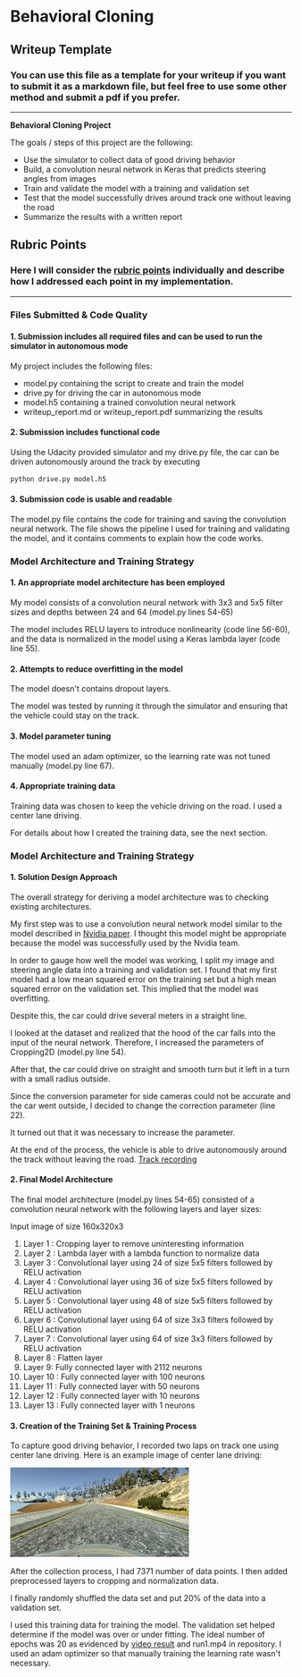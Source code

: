 # **Behavioral Cloning** 

## Writeup Template

### You can use this file as a template for your writeup if you want to submit it as a markdown file, but feel free to use some other method and submit a pdf if you prefer.

---

**Behavioral Cloning Project**

The goals / steps of this project are the following:
* Use the simulator to collect data of good driving behavior
* Build, a convolution neural network in Keras that predicts steering angles from images
* Train and validate the model with a training and validation set
* Test that the model successfully drives around track one without leaving the road
* Summarize the results with a written report


[//]: # (Image References)

[image1]: ./images/center.jpg "Center camera"
[image2]: ./examples/placeholder.png "Grayscaling"
[image3]: ./examples/placeholder_small.png "Recovery Image"
[image4]: ./examples/placeholder_small.png "Recovery Image"
[image5]: ./examples/placeholder_small.png "Recovery Image"
[image6]: ./examples/placeholder_small.png "Normal Image"
[image7]: ./examples/placeholder_small.png "Flipped Image"

## Rubric Points
### Here I will consider the [rubric points](https://review.udacity.com/#!/rubrics/432/view) individually and describe how I addressed each point in my implementation.  

---
### Files Submitted & Code Quality

#### 1. Submission includes all required files and can be used to run the simulator in autonomous mode

My project includes the following files:
* model.py containing the script to create and train the model
* drive.py for driving the car in autonomous mode
* model.h5 containing a trained convolution neural network 
* writeup_report.md or writeup_report.pdf summarizing the results

#### 2. Submission includes functional code
Using the Udacity provided simulator and my drive.py file, the car can be driven autonomously around the track by executing 
```sh
python drive.py model.h5
```

#### 3. Submission code is usable and readable

The model.py file contains the code for training and saving the convolution neural network. The file shows the pipeline 
I used for training and validating the model, and it contains comments to explain how the code works.

### Model Architecture and Training Strategy

#### 1. An appropriate model architecture has been employed

My model consists of a convolution neural network with 3x3 and 5x5 filter sizes and depths between 24 and 64 (model.py lines 54-65) 

The model includes RELU layers to introduce nonlinearity (code line 56-60), and the data is normalized in the model using a Keras lambda layer (code line 55). 

#### 2. Attempts to reduce overfitting in the model

The model doesn't contains dropout layers. 

The model was tested by running it through the simulator and ensuring that the vehicle could stay on the track.

#### 3. Model parameter tuning

The model used an adam optimizer, so the learning rate was not tuned manually (model.py line 67).

#### 4. Appropriate training data

Training data was chosen to keep the vehicle driving on the road. I used a center lane driving. 

For details about how I created the training data, see the next section. 

### Model Architecture and Training Strategy

#### 1. Solution Design Approach

The overall strategy for deriving a model architecture was to checking 
existing architectures.

My first step was to use a convolution neural network model similar to 
the model described in [Nvidia paper](https://arxiv.org/pdf/1604.07316.pdf). 
I thought this model might be appropriate because the model was successfully 
used by the Nvidia team.

In order to gauge how well the model was working, 
I split my image and steering angle data into a training and 
validation set. I found that my first model had a low mean squared 
error on the training set but a high mean squared error on the validation 
set. This implied that the model was overfitting. 

Despite this, the car could drive several meters in a straight line.

I looked at the dataset and realized that the hood of the car falls into the 
input of the neural network. Therefore, I increased the parameters of 
Cropping2D (model.py line 54).

After that, the car could drive on straight and smooth turn but it left in 
a turn with a small radius outside.

Since the conversion parameter for side cameras could not be accurate and 
the car went outside, I decided to change the correction parameter (line 22).

It turned out that it was necessary to increase the parameter.

At the end of the process, the vehicle is able to drive autonomously 
around the track without leaving the road. [Track recording](https://www.youtube.com/watch?v=tTtD4a04DkI)

#### 2. Final Model Architecture

The final model architecture (model.py lines 54-65) consisted of a 
convolution neural network with the following layers and layer sizes:


Input image of size 160x320x3
1. Layer 1 : Cropping layer to remove uninteresting information
2. Layer 2 : Lambda layer with a lambda function to normalize data
3. Layer 3 : Convolutional layer using 24 of size 5x5 filters followed by RELU activation
4. Layer 4 : Convolutional layer using 36 of size 5x5 filters followed by RELU activation
5. Layer 5 : Convolutional layer using 48 of size 5x5 filters followed by RELU activation
6. Layer 6 : Convolutional layer using 64 of size 3x3 filters followed by RELU activation
7. Layer 7 : Convolutional layer using 64 of size 3x3 filters followed by RELU activation
8. Layer 8 : Flatten layer
9. Layer 9: Fully connected layer with 2112 neurons
10. Layer 10 : Fully connected layer with 100 neurons
11. Layer 11 : Fully connected layer with 50 neurons
12. Layer 12 : Fully connected layer with 10 neurons
13. Layer 13 : Fully connected layer with 1 neurons

#### 3. Creation of the Training Set & Training Process

To capture good driving behavior, I recorded two laps on track one 
using center lane driving. Here is an example image of center lane driving:

![alt text][image1]

After the collection process, I had 7371 number of data points. 
I then added preprocessed layers to cropping and normalization data.

I finally randomly shuffled the data set and put 20% of the data 
into a validation set. 

I used this training data for training the model. The validation 
set helped determine if the model was over or under fitting. The 
ideal number of epochs was 20 as evidenced by [video result](https://www.youtube.com/watch?v=tTtD4a04DkI) 
and run1.mp4 in repository. I used an adam optimizer 
so that manually training the learning rate wasn't necessary.
